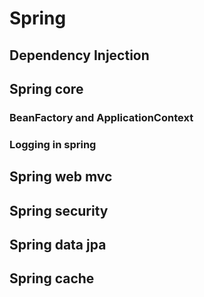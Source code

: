 # Spring

## Dependency Injection

## Spring core
### BeanFactory and ApplicationContext
### Logging in spring

## Spring web mvc

## Spring security

## Spring data jpa

## Spring cache

